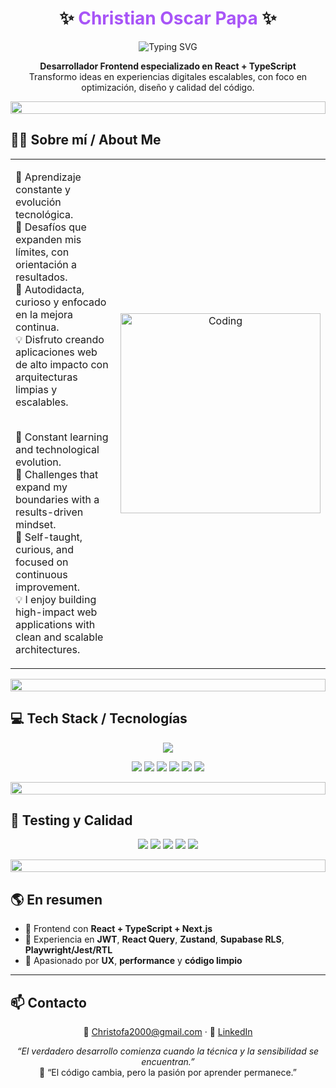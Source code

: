 <!-- Encabezado con estilo -->
<h1 align="center">✨ <span style="color:#a855f7;">Christian Oscar Papa</span> ✨</h1>

<p align="center">
  <img src="https://readme-typing-svg.demolab.com?font=Fira+Code&size=20&duration=2800&pause=600&color=A855F7&center=true&vCenter=true&width=520&lines=Frontend+Developer+(React+%2B+TypeScript);Experiencias+escalables+con+Next.js;UX%2C+Performance+y+Calidad+de+C%C3%B3digo" alt="Typing SVG" />
</p>

<p align="center">
  <strong>Desarrollador Frontend especializado en React + TypeScript</strong><br/>
  Transformo ideas en experiencias digitales escalables, con foco en optimización, diseño y calidad del código.
</p>

<img src="https://i.imgur.com/dBaSKWF.gif" height="20" width="100%">

<!-- 👨‍💻 Sobre mí bilingüe -->
## 👨‍💻 Sobre mí / About Me

<div align="center">

<table>
<tr>
<td width="60%" valign="top" align="left">



🎯 Aprendizaje constante y evolución tecnológica. <br/>
🚀 Desafíos que expanden mis límites, con orientación a resultados. <br/>
🔧 Autodidacta, curioso y enfocado en la mejora continua. <br/>
💡 Disfruto creando aplicaciones web de alto impacto con arquitecturas limpias y escalables.  
<br/>



🎯 Constant learning and technological evolution. <br/>
🚀 Challenges that expand my boundaries with a results-driven mindset. <br/>
🔧 Self-taught, curious, and focused on continuous improvement. <br/>
💡 I enjoy building high-impact web applications with clean and scalable architectures.

</td>

<td width="40%" align="center">
  <img alt="Coding" width="320" src="https://user-images.githubusercontent.com/74038190/229223263-cf2e4b07-2615-4f87-9c38-e37600f8381a.gif"/>
</td>
</tr>
</table>

</div>

<img src="https://i.imgur.com/dBaSKWF.gif" height="20" width="100%">

## 💻 Tech Stack / Tecnologías
<div align="center">
  <img src="https://skillicons.dev/icons?i=react,nextjs,ts,js,tailwind,redux,zustand,reactquery,prisma,postgres,nodejs,cloudflare,vercel,git,github,figma,vitest,jest" />
</div>

<p align="center">
  <img src="https://img.shields.io/badge/React-18.x-61DAFB?logo=react&logoColor=000" />
  <img src="https://img.shields.io/badge/Next.js-15-000000?logo=nextdotjs&logoColor=white" />
  <img src="https://img.shields.io/badge/TypeScript-5.x-3178C6?logo=typescript&logoColor=white" />
  <img src="https://img.shields.io/badge/TailwindCSS-3.x-06B6D4?logo=tailwindcss&logoColor=white" />
  <img src="https://img.shields.io/badge/Zustand-State%20Mgmt-000000" />
  <img src="https://img.shields.io/badge/React%20Query-Data%20Sync-FF4154" />
</p>

<img src="https://i.imgur.com/dBaSKWF.gif" height="20" width="100%">

## 🧪 Testing y Calidad
<p align="center">
  <img src="https://img.shields.io/badge/Jest-C21325?logo=jest&logoColor=white" />
  <img src="https://img.shields.io/badge/RTL-E33332?logo=testinglibrary&logoColor=white" />
  <img src="https://img.shields.io/badge/Playwright-E2E-2D6AE3" />
  <img src="https://img.shields.io/badge/ESLint-4B32C3?logo=eslint&logoColor=white" />
  <img src="https://img.shields.io/badge/Prettier-F7B93E?logo=prettier&logoColor=000" />
</p>


<img src="https://i.imgur.com/dBaSKWF.gif" height="20" width="100%">

## 🌎 En resumen
- 🔹 Frontend con **React + TypeScript + Next.js**  
- 🔹 Experiencia en **JWT**, **React Query**, **Zustand**, **Supabase RLS**, **Playwright/Jest/RTL**  
- 🔹 Apasionado por **UX**, **performance** y **código limpio**

---

## 📫 Contacto
<p align="center">
  📧 <a href="mailto:Christofa2000@gmail.com">Christofa2000@gmail.com</a> · 
  💼 <a href="https://www.linkedin.com/in/christian-oscar-b8362b36b" target="_blank">LinkedIn</a>
</p>

<p align="center"><em>“El verdadero desarrollo comienza cuando la técnica y la sensibilidad se encuentran.”</em><br/>
💫 “El código cambia, pero la pasión por aprender permanece.”</p>
